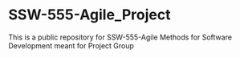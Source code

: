# SSW-555-Agile_Project
This is a public repository for SSW-555-Agile Methods for Software Development meant for Project Group
